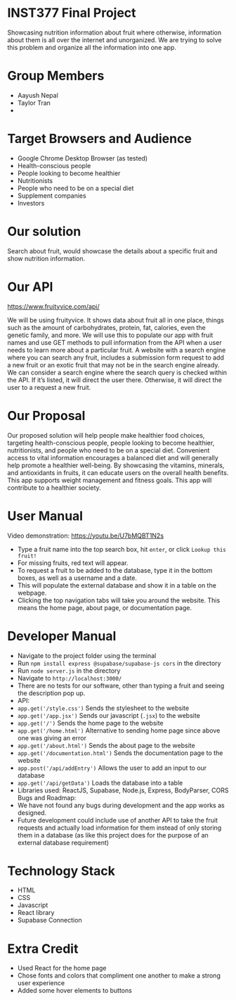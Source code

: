 # INST377 Final Project
Showcasing nutrition information about fruit where otherwise, information about them is all over the internet and unorganized. We are trying to solve this problem and organize all the information into one app.

# Group Members
- Aayush Nepal
- Taylor Tran
- 


# Target Browsers and Audience
- Google Chrome Desktop Browser (as tested)
- Health-conscious people
- People looking to become healthier
- Nutritionists
- People who need to be on a special diet 
- Supplement companies
- Investors

# Our solution
Search about fruit, would showcase the details about a specific fruit and show nutrition information.

# Our API
https://www.fruityvice.com/api/

We will be using fruityvice. It shows data about fruit all in one place, things such as the amount of carbohydrates, protein, fat, calories, even the genetic family, and more. We will use this to populate our app with fruit names and use GET methods to pull information from the API when a user needs to learn more about a particular fruit. A website with a search engine where you can search any fruit, includes a submission form request to add a new fruit or an exotic fruit that may not be in the search engine already. We can consider a search engine where the search query is checked within the API. If it’s listed, it will direct the user there. Otherwise, it will direct the user to a request a new fruit.

# Our Proposal
Our proposed solution will help people make healthier food choices, targeting health-conscious people, people looking to become healthier, nutritionists, and people who need to be on a special diet. Convenient access to vital information encourages a balanced diet and will generally help promote a healthier well-being. By showcasing the vitamins, minerals, and antioxidants in fruits, it can educate users on the overall health benefits. This app supports weight management and fitness goals. This app will contribute to a healthier society. 


# User Manual
Video demonstration: https://youtu.be/U7bMQBT1N2s
- Type a fruit name into the top search box, hit `enter`, or click `Lookup this fruit!`
- For missing fruits, red text will appear.
- To request a fruit to be added to the database, type it in the bottom boxes, as well as a username and a date.
- This will populate the external database and show it in a table on the webpage.
- Clicking the top navigation tabs will take you around the website. This means the home page, about page, or documentation page.


# Developer Manual
- Navigate to the project folder using the terminal
- Run `npm install express @supabase/supabase-js cors` in the directory
- Run `node server.js` in the directory
- Navigate to `http://localhost:3000/`
- There are no tests for our software, other than typing a fruit and seeing the description pop up.
- API:
- `app.get('/style.css')` Sends the stylesheet to the website
- `app.get('/app.jsx')` Sends our javascript (`.jsx`) to the website
- `app.get('/')` Sends the home page to the website
- `app.get('/home.html')` Alternative to sending home page since above one was giving an error
- `app.get('/about.html')` Sends the about page to the website
- `app.get('/documentation.html')` Sends the documentation page to the website
- `app.post('/api/addEntry')` Allows the user to add an input to our database
- `app.get('/api/getData')` Loads the database into a table
- Libraries used: ReactJS, Supabase, Node.js, Express, BodyParser, CORS
Bugs and Roadmap:
- We have not found any bugs during development and the app works as designed.
- Future development could include use of another API to take the fruit requests and actually load information for them instead of only storing them in a database (as like this project does for the purpose of an external database requirement)

# Technology Stack
-  HTML
-  CSS
-  Javascript
  - React library
  - Supabase Connection

# Extra Credit
- Used React for the home page
- Chose fonts and colors that compliment one another to make a strong user experience
- Added some hover elements to buttons

